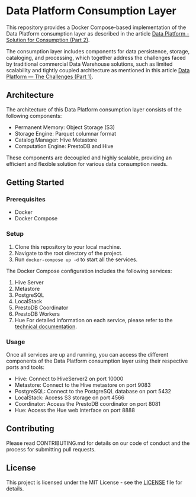 # Data Platform Consumption Layer
This repository provides a Docker Compose-based implementation of the Data Platform consumption layer as described in the article [Data Platform - Solution for Consumption (Part 2)](https://rubensminoru.medium.com/data-platform-solution-for-consumption-part-2-3019c5832266).

The consumption layer includes components for data persistence, storage, cataloging, and processing, which together address the challenges faced by traditional commercial Data Warehouse solutions, such as limited scalability and tightly coupled architecture as mentioned in this article [Data Platform — The Challenges (Part 1)](https://medium.com/@rubensminoru/data-platform-the-challenges-part-1-7bd86657e273).

## Architecture
The architecture of this Data Platform consumption layer consists of the following components:

- Permanent Memory: Object Storage (S3)
- Storage Engine: Parquet columnar format
- Catalog Manager: Hive Metastore
- Computation Engine: PrestoDB and Hive

These components are decoupled and highly scalable, providing an efficient and flexible solution for various data consumption needs.

## Getting Started
### Prerequisites
- Docker
- Docker Compose

### Setup
1. Clone this repository to your local machine.
2. Navigate to the root directory of the project.
3. Run `docker-compose up -d` to start all the services.

The Docker Compose configuration includes the following services:

1. Hive Server
2. Metastore
3. PostgreSQL
4. LocalStack
5. PrestoDB Coordinator
6. PrestoDB Workers
7. Hue
For detailed information on each service, please refer to the [technical documentation](https://github.com/rubensmabueno/consumption-layer/edit/main/TECHNICAL.md).

### Usage
Once all services are up and running, you can access the different components of the Data Platform consumption layer using their respective ports and tools:

- Hive: Connect to HiveServer2 on port 10000
- Metastore: Connect to the Hive metastore on port 9083
- PostgreSQL: Connect to the PostgreSQL database on port 5432
- LocalStack: Access S3 storage on port 4566
- Coordinator: Access the PrestoDB coordinator on port 8081
- Hue: Access the Hue web interface on port 8888

## Contributing
Please read CONTRIBUTING.md for details on our code of conduct and the process for submitting pull requests.

## License
This project is licensed under the MIT License - see the [LICENSE](https://github.com/rubensmabueno/consumption-layer/edit/main/LICENSE) file for details.
